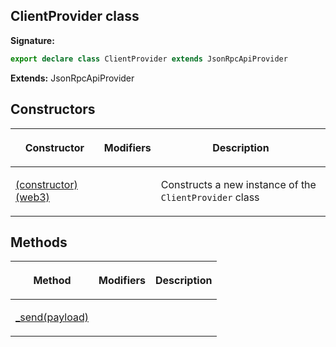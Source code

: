 
## ClientProvider class

**Signature:**

```typescript
export declare class ClientProvider extends JsonRpcApiProvider 
```
**Extends:** JsonRpcApiProvider

## Constructors

<table><thead><tr><th>

Constructor


</th><th>

Modifiers


</th><th>

Description


</th></tr></thead>
<tbody><tr><td>

[(constructor)(web3)](/reference/clientprovider/_constructor_.md)


</td><td>


</td><td>

Constructs a new instance of the `ClientProvider` class


</td></tr>
</tbody></table>

## Methods

<table><thead><tr><th>

Method


</th><th>

Modifiers


</th><th>

Description


</th></tr></thead>
<tbody><tr><td>

[\_send(payload)](/reference/clientprovider/_send.md)


</td><td>


</td><td>


</td></tr>
</tbody></table>
